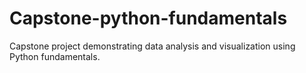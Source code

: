 # Capstone-python-fundamentals
Capstone project demonstrating data analysis and visualization using Python fundamentals.
